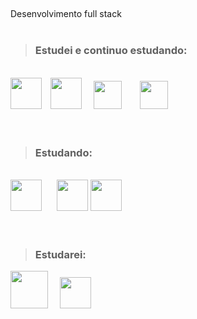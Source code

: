 ##

Desenvolvimento full stack<br>
<br>

> ### Estudei e continuo estudando:

<br>

<div style="display: inline_block;">
<img src="https://cdn.jsdelivr.net/gh/devicons/devicon/icons/html5/html5-plain-wordmark.svg" style="width: 50px; padding: 0 10px 0 0;"/>
<img src="https://cdn.jsdelivr.net/gh/devicons/devicon/icons/css3/css3-plain-wordmark.svg" style="width: 50px; padding: 0 15px 0 0;" />
<img src="https://cdn.jsdelivr.net/gh/devicons/devicon/icons/javascript/javascript-plain.svg" style="width: 45px; padding: 0 25px 0 0;"/>
<img src="https://cdn.jsdelivr.net/gh/devicons/devicon/icons/typescript/typescript-plain.svg" style="width: 45px; padding: 0;" />
</div><br>
<br>

> ### Estudando:

<br>

<div style="display: inline_block;">
<img src="https://cdn.jsdelivr.net/gh/devicons/devicon/icons/nodejs/nodejs-original.svg" style="width: 50px; padding: 0 20px 0 0;"/>
<img src="https://cdn.jsdelivr.net/gh/devicons/devicon/icons/sass/sass-original.svg" style="width: 50px; padding: 0;"/>
<img src="https://cdn.jsdelivr.net/gh/devicons/devicon/icons/react/react-original-wordmark.svg" style="width: 50px; padding: 0;"/>
</div><br>
<br>

> ### Estudarei:


<div style="display: inline_block;">
<img src="https://cdn.jsdelivr.net/gh/devicons/devicon/icons/mysql/mysql-plain-wordmark.svg" style="width: 60px; padding: 0 15px 0 0;"/>
<img src="https://cdn.jsdelivr.net/gh/devicons/devicon/icons/firebase/firebase-plain-wordmark.svg" style="width: 50px; padding: 0;"/>
</div>
